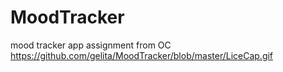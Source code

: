 # MoodTracker
mood tracker app assignment from OC
https://github.com/gelita/MoodTracker/blob/master/LiceCap.gif
